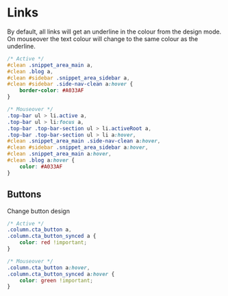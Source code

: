 Links
=====

By default, all links will get an underline in the colour from the design mode. On mouseover the text colour will change to the same colour as the underline.

```css
/* Active */
#clean .snippet_area_main a, 
#clean .blog a, 
#clean #sidebar .snippet_area_sidebar a, 
#clean #sidebar .side-nav-clean a:hover {
	border-color: #A033AF
}

/* Mouseover */
.top-bar ul > li.active a, 
.top-bar ul > li:focus a, 
.top-bar .top-bar-section ul > li.activeRoot a, 
.top-bar .top-bar-section ul > li a:hover, 
#clean .snippet_area_main .side-nav-clean a:hover, 
#clean #sidebar .snippet_area_sidebar a:hover, 
#clean .snippet_area_main a:hover, 
#clean .blog a:hover {
	color: #A033AF
}
```


Buttons
-------

Change button design

```css
/* Active */
.column.cta_button a, 
.column.cta_button_synced a {
	color: red !important;
}

/* Mouseover */
.column.cta_button a:hover, 
.column.cta_button_synced a:hover {
	color: green !important;
}
```